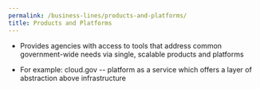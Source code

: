 ```yaml
---
permalink: /business-lines/products-and-platforms/
title: Products and Platforms
---
```


- Provides agencies with access to tools that address common government-wide needs via single, scalable products and platforms

- For example: cloud.gov -- platform as a service which offers a layer of abstraction above infrastructure
